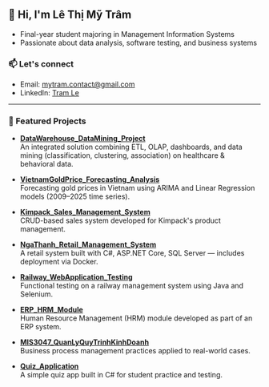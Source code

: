 ## 👋 Hi, I'm Lê Thị Mỹ Trâm

- Final-year student majoring in Management Information Systems  
- Passionate about data analysis, software testing, and business systems  


### 📫 Let's connect

- Email: mytram.contact@gmail.com
- LinkedIn: [Tram Le](https://linkedin.com/in/lethimytram)
---

### 🧩 Featured Projects
- **[DataWarehouse_DataMining_Project](https://github.com/lethimytram/DataWarehouse_DataMining_Project)**  
  An integrated solution combining ETL, OLAP, dashboards, and data mining (classification, clustering, association) on healthcare & behavioral data.

- **[VietnamGoldPrice_Forecasting_Analysis](https://github.com/lethimytram/VietnamGoldPrice_Forecasting_Analysis)**  
  Forecasting gold prices in Vietnam using ARIMA and Linear Regression models (2009–2025 time series).

- **[Kimpack_Sales_Management_System](https://github.com/lethimytram/Kimpack_Sales_Management_System)**  
  CRUD-based sales system developed for Kimpack's product management.

- **[NgaThanh_Retail_Management_System](https://github.com/lethimytram/NgaThanh_Retail_Management_System)**  
  A retail system built with C#, ASP.NET Core, SQL Server — includes deployment via Docker.

- **[Railway_WebApplication_Testing](https://github.com/lethimytram/Railway_WebApplication_Testing)**  
  Functional testing on a railway management system using Java and Selenium.

- **[ERP_HRM_Module](https://github.com/lethimytram/ERP_HRM_Module)**  
  Human Resource Management (HRM) module developed as part of an ERP system.

- **[MIS3047_QuanLyQuyTrinhKinhDoanh](https://github.com/lethimytram/MIS3047_QuanLyQuyTrinhKinhDoanh)**  
  Business process management practices applied to real-world cases.

- **[Quiz_Application](https://github.com/lethimytram/Quiz_Application)**  
  A simple quiz app built in C# for student practice and testing.
